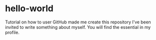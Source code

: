 # hello-world
Tutorial on how to user GitHub made me create this repository
I've been invited to write something about myself.
You will find the essential in my profile.
